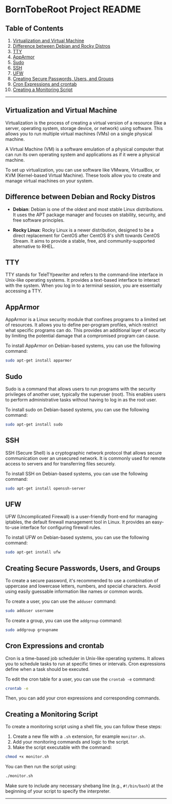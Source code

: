 # BornTobeRoot Project README

## Table of Contents
1. [Virtualization and Virtual Machine](#virtualization-and-virtual-machine)
2. [Difference between Debian and Rocky Distros](#difference-between-debian-and-rocky-distros)
3. [TTY](#tty)
4. [AppArmor](#apparmor)
5. [Sudo](#sudo)
6. [SSH](#ssh)
7. [UFW](#ufw)
8. [Creating Secure Passwords, Users, and Groups](#creating-secure-passwords-users-and-groups)
9. [Cron Expressions and crontab](#cron-expressions-and-crontab)
10. [Creating a Monitoring Script](#creating-a-monitoring-script)

---

## Virtualization and Virtual Machine

Virtualization is the process of creating a virtual version of a resource (like a server, operating system, storage device, or network) using software. This allows you to run multiple virtual machines (VMs) on a single physical machine.

A Virtual Machine (VM) is a software emulation of a physical computer that can run its own operating system and applications as if it were a physical machine.

To set up virtualization, you can use software like VMware, VirtualBox, or KVM (Kernel-based Virtual Machine). These tools allow you to create and manage virtual machines on your system.

## Difference between Debian and Rocky Distros

- **Debian**: Debian is one of the oldest and most stable Linux distributions. It uses the APT package manager and focuses on stability, security, and free software principles.

- **Rocky Linux**: Rocky Linux is a newer distribution, designed to be a direct replacement for CentOS after CentOS 8's shift towards CentOS Stream. It aims to provide a stable, free, and community-supported alternative to RHEL.

## TTY

TTY stands for TeleTYpewriter and refers to the command-line interface in Unix-like operating systems. It provides a text-based interface to interact with the system. When you log in to a terminal session, you are essentially accessing a TTY.

## AppArmor

AppArmor is a Linux security module that confines programs to a limited set of resources. It allows you to define per-program profiles, which restrict what specific programs can do. This provides an additional layer of security by limiting the potential damage that a compromised program can cause.

To install AppArmor on Debian-based systems, you can use the following command:

```bash
sudo apt-get install apparmor
```

## Sudo

Sudo is a command that allows users to run programs with the security privileges of another user, typically the superuser (root). This enables users to perform administrative tasks without having to log in as the root user.

To install sudo on Debian-based systems, you can use the following command:

```bash
sudo apt-get install sudo
```

## SSH

SSH (Secure Shell) is a cryptographic network protocol that allows secure communication over an unsecured network. It is commonly used for remote access to servers and for transferring files securely.

To install SSH on Debian-based systems, you can use the following command:

```bash
sudo apt-get install openssh-server
```

## UFW

UFW (Uncomplicated Firewall) is a user-friendly front-end for managing iptables, the default firewall management tool in Linux. It provides an easy-to-use interface for configuring firewall rules.

To install UFW on Debian-based systems, you can use the following command:

```bash
sudo apt-get install ufw
```

## Creating Secure Passwords, Users, and Groups

To create a secure password, it's recommended to use a combination of uppercase and lowercase letters, numbers, and special characters. Avoid using easily guessable information like names or common words.

To create a user, you can use the `adduser` command:

```bash
sudo adduser username
```

To create a group, you can use the `addgroup` command:

```bash
sudo addgroup groupname
```

## Cron Expressions and crontab

Cron is a time-based job scheduler in Unix-like operating systems. It allows you to schedule tasks to run at specific times or intervals. Cron expressions define when a task should be executed.

To edit the cron table for a user, you can use the `crontab -e` command:

```bash
crontab -e
```

Then, you can add your cron expressions and corresponding commands.

## Creating a Monitoring Script

To create a monitoring script using a shell file, you can follow these steps:

1. Create a new file with a `.sh` extension, for example `monitor.sh`.
2. Add your monitoring commands and logic to the script.
3. Make the script executable with the command:

```bash
chmod +x monitor.sh
```

You can then run the script using:

```bash
./monitor.sh
```

Make sure to include any necessary shebang line (e.g., `#!/bin/bash`) at the beginning of your script to specify the interpreter.

---
